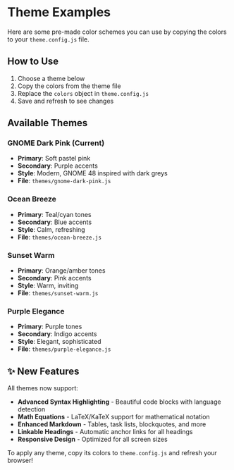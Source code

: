 # Theme Examples

Here are some pre-made color schemes you can use by copying the colors to your
`theme.config.js` file.

## How to Use

1. Choose a theme below
2. Copy the colors from the theme file
3. Replace the `colors` object in `theme.config.js`
4. Save and refresh to see changes

## Available Themes

### GNOME Dark Pink (Current)

- **Primary**: Soft pastel pink
- **Secondary**: Purple accents
- **Style**: Modern, GNOME 48 inspired with dark greys
- **File**: `themes/gnome-dark-pink.js`

### Ocean Breeze

- **Primary**: Teal/cyan tones
- **Secondary**: Blue accents
- **Style**: Calm, refreshing
- **File**: `themes/ocean-breeze.js`

### Sunset Warm

- **Primary**: Orange/amber tones
- **Secondary**: Pink accents
- **Style**: Warm, inviting
- **File**: `themes/sunset-warm.js`

### Purple Elegance

- **Primary**: Purple tones
- **Secondary**: Indigo accents
- **Style**: Elegant, sophisticated
- **File**: `themes/purple-elegance.js`

## ✨ New Features

All themes now support:

- **Advanced Syntax Highlighting** - Beautiful code blocks with language
  detection
- **Math Equations** - LaTeX/KaTeX support for mathematical notation
- **Enhanced Markdown** - Tables, task lists, blockquotes, and more
- **Linkable Headings** - Automatic anchor links for all headings
- **Responsive Design** - Optimized for all screen sizes

To apply any theme, copy its colors to `theme.config.js` and refresh your
browser!
